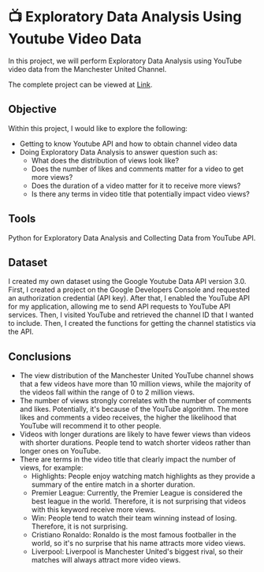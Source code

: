 # 📺 Exploratory Data Analysis Using Youtube Video Data

In this project, we will perform Exploratory Data Analysis using YouTube video data from the Manchester United Channel.

The complete project can be viewed at [Link](https://github.com/AlexanderEvanW/PortfolioProjects/blob/main/EDA%20Using%20YouTube%20Video%20Data/EDA%20YouTube%20Video%20Data.ipynb).

## Objective
Within this project, I would like to explore the following:
- Getting to know Youtube API and how to obtain channel video data
- Doing Exploratory Data Analysis to answer question such as:
  - What does the distribution of views look like?
  - Does the number of likes and comments matter for a video to get more views?
  - Does the duration of a video matter for it to receive more views?
  - Is there any terms in video title that potentially impact video views?

## Tools
Python for Exploratory Data Analysis and Collecting Data from YouTube API.

## Dataset
I created my own dataset using the Google Youtube Data API version 3.0. First, I created a project on the Google Developers Console and requested an authorization credential (API key). After that, I enabled the YouTube API for my application, allowing me to send API requests to YouTube API services. Then, I visited YouTube and retrieved the channel ID that I wanted to include. Then, I created the functions for getting the channel statistics via the API.

## Conclusions
- The view distribution of the Manchester United YouTube channel shows that a few videos have more than 10 million views, while the majority of the videos fall within the range of 0 to 2 million views.
- The number of views strongly correlates with the number of comments and likes. Potentially, it's because of the YouTube algorithm. The more likes and comments a video receives, the higher the likelihood that YouTube will recommend it to other people.
- Videos with longer durations are likely to have fewer views than videos with shorter durations. People tend to watch shorter videos rather than longer ones on YouTube.
- There are terms in the video title that clearly impact the number of views, for example:
  - Highlights: People enjoy watching match highlights as they provide a summary of the entire match in a shorter duration.
  - Premier League: Currently, the Premier League is considered the best league in the world. Therefore, it is not surprising that videos with this keyword receive more views.
  - Win: People tend to watch their team winning instead of losing. Therefore, it is not surprising.
  - Cristiano Ronaldo: Ronaldo is the most famous footballer in the world, so it's no surprise that his name attracts more video views.
  - Liverpool: Liverpool is Manchester United's biggest rival, so their matches will always attract more video views.



